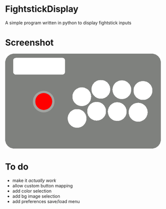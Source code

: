 # FightstickDisplay
A simple program written in python to display fightstick inputs
# Screenshot
![Alt text](/python/images/fightstick.gif?raw=true)

# To do
* make it *actually work*
* allow custom button mapping
* add color selection
* add bg image selection
* add preferences save/load menu
